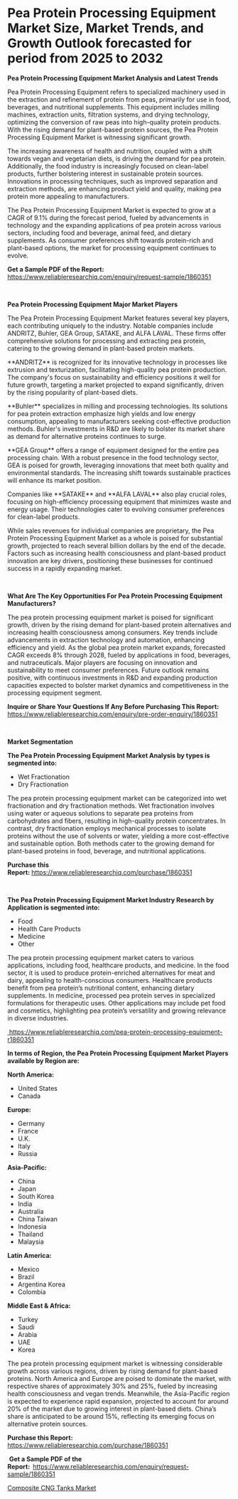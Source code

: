 <p><h1>Pea Protein Processing Equipment Market Size, Market Trends, and Growth Outlook forecasted for period from 2025 to 2032</h1></p><p><strong>Pea Protein Processing Equipment Market Analysis and Latest Trends</strong></p>
<p><p>Pea Protein Processing Equipment refers to specialized machinery used in the extraction and refinement of protein from peas, primarily for use in food, beverages, and nutritional supplements. This equipment includes milling machines, extraction units, filtration systems, and drying technology, optimizing the conversion of raw peas into high-quality protein products. With the rising demand for plant-based protein sources, the Pea Protein Processing Equipment Market is witnessing significant growth. </p><p>The increasing awareness of health and nutrition, coupled with a shift towards vegan and vegetarian diets, is driving the demand for pea protein. Additionally, the food industry is increasingly focused on clean-label products, further bolstering interest in sustainable protein sources. Innovations in processing techniques, such as improved separation and extraction methods, are enhancing product yield and quality, making pea protein more appealing to manufacturers.</p><p>The Pea Protein Processing Equipment Market is expected to grow at a CAGR of 9.1% during the forecast period, fueled by advancements in technology and the expanding applications of pea protein across various sectors, including food and beverage, animal feed, and dietary supplements. As consumer preferences shift towards protein-rich and plant-based options, the market for processing equipment continues to evolve.</p></p>
<p><strong>Get a Sample PDF of the Report:&nbsp;</strong> <a href="https://www.reliableresearchiq.com/enquiry/request-sample/1860351?utm_campaign=2926&utm_medium=2&utm_source=Github&utm_content=ia&utm_term=08042025&utm_id=pea-protein-processing-equipment">https://www.reliableresearchiq.com/enquiry/request-sample/1860351</a></p>
<p>&nbsp;</p>
<p><strong>Pea Protein Processing Equipment Major Market Players</strong></p>
<p><p>The Pea Protein Processing Equipment Market features several key players, each contributing uniquely to the industry. Notable companies include ANDRITZ, Buhler, GEA Group, SATAKE, and ALFA LAVAL. These firms offer comprehensive solutions for processing and extracting pea protein, catering to the growing demand in plant-based protein markets.</p><p>**ANDRITZ** is recognized for its innovative technology in processes like extrusion and texturization, facilitating high-quality pea protein production. The company's focus on sustainability and efficiency positions it well for future growth, targeting a market projected to expand significantly, driven by the rising popularity of plant-based diets.</p><p>**Buhler** specializes in milling and processing technologies. Its solutions for pea protein extraction emphasize high yields and low energy consumption, appealing to manufacturers seeking cost-effective production methods. Buhler's investments in R&D are likely to bolster its market share as demand for alternative proteins continues to surge.</p><p>**GEA Group** offers a range of equipment designed for the entire pea processing chain. With a robust presence in the food technology sector, GEA is poised for growth, leveraging innovations that meet both quality and environmental standards. The increasing shift towards sustainable practices will enhance its market position.</p><p>Companies like **SATAKE** and **ALFA LAVAL** also play crucial roles, focusing on high-efficiency processing equipment that minimizes waste and energy usage. Their technologies cater to evolving consumer preferences for clean-label products.</p><p>While sales revenues for individual companies are proprietary, the Pea Protein Processing Equipment Market as a whole is poised for substantial growth, projected to reach several billion dollars by the end of the decade. Factors such as increasing health consciousness and plant-based product innovation are key drivers, positioning these businesses for continued success in a rapidly expanding market.</p></p>
<p>&nbsp;</p>
<p><strong>What Are The Key Opportunities For Pea Protein Processing Equipment Manufacturers?</strong></p>
<p><p>The pea protein processing equipment market is poised for significant growth, driven by the rising demand for plant-based protein alternatives and increasing health consciousness among consumers. Key trends include advancements in extraction technology and automation, enhancing efficiency and yield. As the global pea protein market expands, forecasted CAGR exceeds 8% through 2028, fueled by applications in food, beverages, and nutraceuticals. Major players are focusing on innovation and sustainability to meet consumer preferences. Future outlook remains positive, with continuous investments in R&D and expanding production capacities expected to bolster market dynamics and competitiveness in the processing equipment segment.</p></p>
<p><strong>Inquire or Share Your Questions If Any Before Purchasing This Report:</strong> <a href="https://www.reliableresearchiq.com/enquiry/pre-order-enquiry/1860351?utm_campaign=2926&utm_medium=2&utm_source=Github&utm_content=ia&utm_term=08042025&utm_id=pea-protein-processing-equipment">https://www.reliableresearchiq.com/enquiry/pre-order-enquiry/1860351</a></p>
<p>&nbsp;</p>
<p><strong>Market Segmentation</strong></p>
<p><strong>The Pea Protein Processing Equipment Market Analysis by types is segmented into:</strong></p>
<p><ul><li>Wet Fractionation</li><li>Dry Fractionation</li></ul></p>
<p><p>The pea protein processing equipment market can be categorized into wet fractionation and dry fractionation methods. Wet fractionation involves using water or aqueous solutions to separate pea proteins from carbohydrates and fibers, resulting in high-quality protein concentrates. In contrast, dry fractionation employs mechanical processes to isolate proteins without the use of solvents or water, yielding a more cost-effective and sustainable option. Both methods cater to the growing demand for plant-based proteins in food, beverage, and nutritional applications.</p></p>
<p><strong>Purchase this Report:&nbsp;</strong><a href="https://www.reliableresearchiq.com/purchase/1860351?utm_campaign=2926&utm_medium=2&utm_source=Github&utm_content=ia&utm_term=08042025&utm_id=pea-protein-processing-equipment">https://www.reliableresearchiq.com/purchase/1860351</a></p>
<p>&nbsp;</p>
<p><strong>The Pea Protein Processing Equipment Market Industry Research by Application is segmented into:</strong></p>
<p><ul><li>Food</li><li>Health Care Products</li><li>Medicine</li><li>Other</li></ul></p>
<p><p>The pea protein processing equipment market caters to various applications, including food, healthcare products, and medicine. In the food sector, it is used to produce protein-enriched alternatives for meat and dairy, appealing to health-conscious consumers. Healthcare products benefit from pea protein’s nutritional content, enhancing dietary supplements. In medicine, processed pea protein serves in specialized formulations for therapeutic uses. Other applications may include pet food and cosmetics, highlighting pea protein’s versatility and growing relevance in diverse industries.</p></p>
<p><a href="https://www.reliableresearchiq.com/pea-protein-processing-equipment-r1860351?utm_campaign=2926&utm_medium=2&utm_source=Github&utm_content=ia&utm_term=08042025&utm_id=pea-protein-processing-equipment">&nbsp;https://www.reliableresearchiq.com/pea-protein-processing-equipment-r1860351</a></p>
<p><strong>In terms of Region, the Pea Protein Processing Equipment Market Players available by Region are:</strong></p>
<p>
    <p> <strong> North America: </strong>
        <ul>
            <li>United States</li>
            <li>Canada</li>
        </ul>
        </p> 
    <p> <strong> Europe: </strong>
        <ul>
            <li>Germany</li>
            <li>France</li>
            <li>U.K.</li>
            <li>Italy</li>
            <li>Russia</li>
        </ul>
        </p> 
    <p> <strong> Asia-Pacific: </strong>
        <ul>
            <li>China</li>
            <li>Japan</li>
            <li>South Korea</li>
            <li>India</li>
            <li>Australia</li>
            <li>China Taiwan</li>
            <li>Indonesia</li>
            <li>Thailand</li>
            <li>Malaysia</li>
        </ul>
        </p> 
    <p> <strong> Latin America: </strong>
        <ul>
            <li>Mexico</li>
            <li>Brazil</li>
            <li>Argentina Korea</li>
            <li>Colombia</li>
        </ul>
        </p> 
    <p> <strong> Middle East & Africa: </strong>
        <ul>
            <li>Turkey</li>
            <li>Saudi</li>
            <li>Arabia</li>
            <li>UAE</li>
            <li>Korea</li>
        </ul>
    </p>
    </p>
<p><p>The pea protein processing equipment market is witnessing considerable growth across various regions, driven by rising demand for plant-based proteins. North America and Europe are poised to dominate the market, with respective shares of approximately 30% and 25%, fueled by increasing health consciousness and vegan trends. Meanwhile, the Asia-Pacific region is expected to experience rapid expansion, projected to account for around 20% of the market due to growing interest in plant-based diets. China’s share is anticipated to be around 15%, reflecting its emerging focus on alternative protein sources.</p></p>
<p><strong>Purchase this Report: </strong><a href="https://www.reliableresearchiq.com/purchase/1860351?utm_campaign=2926&utm_medium=2&utm_source=Github&utm_content=ia&utm_term=08042025&utm_id=pea-protein-processing-equipment">https://www.reliableresearchiq.com/purchase/1860351</a></p>
<p>&nbsp;<strong>Get a Sample PDF of the Report:&nbsp;&nbsp;</strong><a href="https://www.reliableresearchiq.com/enquiry/request-sample/1860351?utm_campaign=2926&utm_medium=2&utm_source=Github&utm_content=ia&utm_term=08042025&utm_id=pea-protein-processing-equipment">https://www.reliableresearchiq.com/enquiry/request-sample/1860351</a></p>
<p><strong></strong></p>
<p><p><a href="https://github.com/tumacaakesha78/Market-Research-Report-List-1/blob/main/composite-cng-tanks-market.md?utm_campaign=2926&utm_medium=2&utm_source=Github&utm_content=ia&utm_term=08042025&utm_id=pea-protein-processing-equipment">Composite CNG Tanks Market</a></p></p>